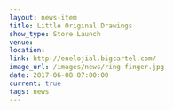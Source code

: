 ```yaml
---
layout: news-item
title: Little Original Drawings
show_type: Store Launch
venue: 
location: 
link: http://enelojial.bigcartel.com/
image_url: /images/news/ring-finger.jpg
date: 2017-06-08 07:00:00
current: true
tags: news
---
```

